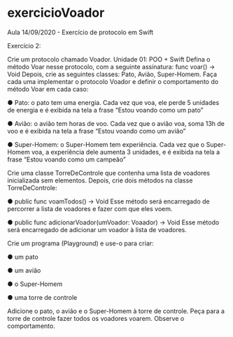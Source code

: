 # exercicioVoador

Aula 14/09/2020 - Exercício de protocolo em Swift

Exercício 2:

Crie um protocolo chamado Voador.
Unidade 01: POO + Swift Defina o método Voar nesse protocolo, com a seguinte assinatura:
func voar() -> Void
Depois, crie as seguintes classes: Pato, Avião, Super-Homem.
Faça cada uma implementar o protocolo Voador e definir o comportamento do método Voar em cada caso:

  ● Pato: o pato tem uma energia. Cada vez que voa, ele perde 5 unidades de energia e é exibida na tela a frase “Estou voando como um pato”

  ● Avião: o avião tem horas de voo. Cada vez que o avião voa, soma 13h de voo e é exibida na tela a frase “Estou voando como um avião”

  ● Super-Homem: o Super-Homem tem experiência. Cada vez que o Super-Homem voa, a experiência dele aumenta 3 unidades, e é exibida na tela a frase “Estou voando como um campeão”

Crie uma classe TorreDeControle que contenha uma lista de voadores inicializada sem elementos.
Depois, crie dois métodos na classe TorreDeControle:

  ● public func voamTodos() -> Void
  Esse método será encarregado de percorrer a lista de voadores e fazer com que eles voem.

  ● public func adicionarVoador(umVoador: Voaador) -> Void
  Esse método será encarregado de adicionar um voador à lista de voadores.

Crie um programa (Playground) e use-o para criar:

  ● um pato

  ● um avião

  ● o Super-Homem

  ● uma torre de controle

Adicione o pato, o avião e o Super-Homem à torre de controle. Peça para a torre de controle fazer todos os voadores voarem. Observe o comportamento.
